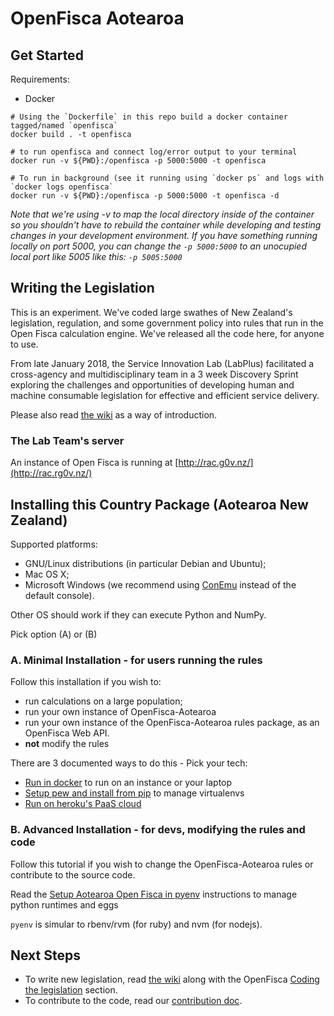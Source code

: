 # OpenFisca Aotearoa


## Get Started 

Requirements:

* Docker

```
# Using the `Dockerfile` in this repo build a docker container tagged/named `openfisca`
docker build . -t openfisca 

# to run openfisca and connect log/error output to your terminal
docker run -v ${PWD}:/openfisca -p 5000:5000 -t openfisca

# To run in background (see it running using `docker ps` and logs with `docker logs openfisca`
docker run -v ${PWD}:/openfisca -p 5000:5000 -t openfisca -d 

```

*Note that we're using -v to map the local directory inside of the container 
so you shouldn't have to rebuild the container while developing and 
testing changes in your development environment. If you have something running locally on port 5000, you can change the `-p 5000:5000` to an unocupied local port like 5005 like this: `-p 5005:5000`*


## Writing the Legislation

This is an experiment. We've coded large swathes of New Zealand's legislation, regulation, and some government policy into rules that run in the Open Fisca calculation engine. We've released all the code here, for anyone to use.

From late January 2018, the Service Innovation Lab (LabPlus) facilitated a cross-agency and multidisciplinary team in a 3 week Discovery Sprint exploring the challenges and opportunities of developing human and machine consumable legislation for effective and efficient service delivery.

Please also read [the wiki](https://github.com/ServiceInnovationLab/openfisca-aotearoa/wiki) as a way of introduction.

### The Lab Team's server

An instance of Open Fisca is running at
[http://rac.g0v.nz/](http://rac.rg0v.nz/)


## Installing this Country Package (Aotearoa New Zealand)

Supported platforms:
- GNU/Linux distributions (in particular Debian and Ubuntu);
- Mac OS X;
- Microsoft Windows (we recommend using [ConEmu](https://conemu.github.io/) instead of the default console).

Other OS should work if they can execute Python and NumPy.

Pick option (A) or (B)


### A. Minimal Installation - for users running the rules

Follow this installation if you wish to:
  - run calculations on a large population;
  - run your own instance of OpenFisca-Aotearoa
  - run your own instance of the OpenFisca-Aotearoa rules package, as an OpenFisca Web API.
  - **not** modify the rules

There are 3 documented ways to do this - Pick your tech:
  * [Run in docker](SETUP-docker.md) to run on an instance or your laptop
  * [Setup pew and install from pip](SETUP-pew.md) to manage virtualenvs
  * [Run on heroku's PaaS cloud](https://heroku.com/deploy)

### B. Advanced Installation - for devs, modifying the rules and code

Follow this tutorial if you wish to change the OpenFisca-Aotearoa rules or contribute to the source code.

Read the [Setup Aotearoa Open Fisca in pyenv](SETUP-pyenv.md) instructions to manage python runtimes and eggs

`pyenv` is simular to rbenv/rvm (for ruby) and nvm (for nodejs).

## Next Steps

- To write new legislation, read [the wiki](https://github.com/ServiceInnovationLab/openfisca-aotearoa/wiki) along with the OpenFisca [Coding the legislation](https://openfisca.org/doc/coding-the-legislation/index.html) section.
- To contribute to the code, read our [contribution doc](https://github.com/ServiceInnovationLab/openfisca-aotearoa/blob/master/CONTRIBUTING.md).
